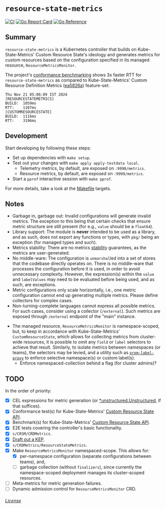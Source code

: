 # `resource-state-metrics`

[![CI](https://github.com/rexagod/resource-state-metrics/actions/workflows/continuous-integration.yaml/badge.svg)](https://github.com/rexagod/resource-state-metrics/actions/workflows/continuous-integration.yaml) [![Go Report Card](https://goreportcard.com/badge/github.com/rexagod/resource-state-metrics)](https://goreportcard.com/report/github.com/rexagod/resource-state-metrics) [![Go Reference](https://pkg.go.dev/badge/github.com/rexagod/resource-state-metrics.svg)](https://pkg.go.dev/github.com/rexagod/resource-state-metrics)

## Summary

`resource-state-metrics` is a Kubernetes controller that builds on Kube-State-Metrics' Custom Resource State's ideology and generates metrics for custom resources based on the configuration specified in its managed resource, `ResourceMetricsMonitor`.

The project's [conformance benchmarking](./tests/bench/bench.sh) shows 3x faster RTT for `resource-state-metrics` as compared to Kube-State-Metrics' Custom Resource Definition Metrics ([ea5826a](https://github.com/kubernetes/kube-state-metrics/commit/ea5826a92cde206fc6784d2cb6b7c2548d2b2290)) feature-set:

```
Thu Nov 21 05:06:09 IST 2024
[RESOURCESTATEMETRICS]
BUILD:	1059ms
RTT:	1107ms
[CUSTOMRESOURCESTATE]
BUILD:	1116ms
RTT:	3196ms
```

## Development

Start developing by following these steps:

- Set up dependencies with `make setup`.
- Test out your changes with `make apply apply-testdata local`.
  - Telemetry metrics, by default, are exposed on `:9998/metrics`.
  - Resource metrics, by default, are exposed on `:9999/metrics`.
- Start a `pprof` interactive session with `make pprof`.

For more details, take a look at the [Makefile](Makefile) targets.

## Notes

- Garbage in, garbage out: Invalid configurations will generate invalid metrics. The exception to this being that certain checks that ensure metric structure are still present (for e.g., `value` should be a `float64`).
- Library support: The module is **never** intended to be used as a library, and as such, does not export any functions or types, with `pkg/` being an exception (for managed types and such).
- Metrics stability: There are no metrics [stability](https://kubernetes.io/blog/2021/04/23/kubernetes-release-1.21-metrics-stability-ga/) guarantees, as the metrics are user-generated.
- No middle-ware: The configuration is `unmarshal`led into a set of stores that the codebase directly operates on. There is no middle-ware that processes the configuration before it is used, in order to avoid unnecessary complexity. However, the expression(s) within the `value` and `labelValues` may need to be evaluated before being used, and as such, are exceptions.
- Metric configurations only scale horizontally, i.e., one metric configuration cannot end up generating multiple metrics. Please define collectors for complex cases.
- Non-turning-complete languages cannot express all possible metrics. For such cases, consider using a collector (`/external`). Such metrics are exposed through `/external` endpoint of the "main" instance.
<!-- vale off -->
- The managed resource, `ResourceMetricsMonitor` is namespace-scoped, but, to keep in accordance with Kube-State-Metrics' `CustomResourceState`, which allows for collecting metrics from cluster-wide resources, it is possible to omit any `field` or `label` selectors to achieve that result. Similarly, to isolate metrics between namespaces (or teams), the selectors may be levied, and a utility such as [`prom-label-proxy`](https://github.com/prometheus-community/prom-label-proxy) to enforce selective namespace(s) or custom label(s).
  - Enforce namespaced-collection behind a flag (for cluster admins)?
<!-- vale on -->

## TODO

In the order of priority:

- [X] CEL expressions for metric generation (or [*unstructured.Unstructured](https://github.com/kubernetes/apimachinery/issues/181), if that suffices).
- [X] Conformance test(s) for Kube-State-Metrics' [Custom Resource State API](https://github.com/kubernetes/kube-state-metrics/blob/main/docs/metrics/extend/customresourcestate-metrics.md#multiple-metricskitchen-sink).
- [X] Benchmark(s) for Kube-State-Metrics' [Custom Resource State API](https://github.com/kubernetes/kube-state-metrics/blob/main/docs/metrics/extend/customresourcestate-metrics.md#multiple-metricskitchen-sink).
- [X] E2E tests covering the controller's basic functionality.
- [X] `s/CRSM/CRDMetrics`.
- [X] [Draft out a KEP](https://github.com/kubernetes/enhancements/issues/4785).
- [X] `s/CRDMetrics/ResourceStateMetrics`.
- [X] Make `ResourceMetricsMonitor` namespaced-scope. This allows for:
  - [X] per-namespace configuration (separate configurations between teams), and,
  - [ ] garbage collection (without `finalizers`), since currently the namespace-scoped deployment manages its cluster-scoped resources.
- [ ] Meta-metrics for metric generation failures.
- [ ] Dynamic admission control for `ResourceMetricsMonitor` CRD.

###### [License](./LICENSE)
